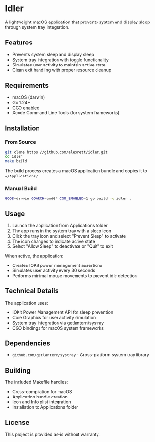 # Idler

A lightweight macOS application that prevents system and display sleep through system tray integration.

## Features

- Prevents system sleep and display sleep
- System tray integration with toggle functionality
- Simulates user activity to maintain active state
- Clean exit handling with proper resource cleanup

## Requirements

- macOS (darwin)
- Go 1.24+
- CGO enabled
- Xcode Command Line Tools (for system frameworks)

## Installation

### From Source

```bash
git clone https://github.com/alexrett/idler.git
cd idler
make build
```

The build process creates a macOS application bundle and copies it to `~/Applications/`.

### Manual Build

```bash
GOOS=darwin GOARCH=amd64 CGO_ENABLED=1 go build -o idler .
```

## Usage

1. Launch the application from Applications folder
2. The app runs in the system tray with a sleep icon
3. Click the tray icon and select "Prevent Sleep" to activate
4. The icon changes to indicate active state
5. Select "Allow Sleep" to deactivate or "Quit" to exit

When active, the application:
- Creates IOKit power management assertions
- Simulates user activity every 30 seconds
- Performs minimal mouse movements to prevent idle detection

## Technical Details

The application uses:
- IOKit Power Management API for sleep prevention
- Core Graphics for user activity simulation
- System tray integration via getlantern/systray
- CGO bindings for macOS system frameworks

## Dependencies

- `github.com/getlantern/systray` - Cross-platform system tray library

## Building

The included Makefile handles:
- Cross-compilation for macOS
- Application bundle creation
- Icon and Info.plist integration
- Installation to Applications folder

## License

This project is provided as-is without warranty.
